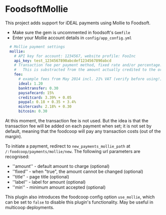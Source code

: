 FoodsoftMollie
==============

This project adds support for iDEAL payments using Mollie to Foodsoft.

* Make sure the gem is uncommented in foodsoft's `Gemfile`
* Enter your Mollie account details in `config/app_config.yml`

```yaml
  # Mollie payment settings
  mollie:
    # API key for account: 1234567, website profile: FooInc
    api_key: test_1234567890abcdef1234567890abcd
    # Transaction fee per payment method, fixed rate and/or percentage.
    #   This is substracted from the amount actually credited to the ordergroup's account balance.
    fee:
      # example fees from May 2014 incl. 21% VAT (verify before using!)
      ideal: 1.20
      banktransfer: 0.30
      paysafecard: 15%
      creditcard: 3.39% + 0.05
      paypal: 0.18 + 0.35 + 3.4%
      mistercash: 2.18% + 0.30
      bitcoin: 0.30
```

At this moment, the transaction fee is not used. But the idea is that
the transaction fee will be added on each payment when set; it is not set by default,
meaning that the foodcoop will pay any transaction costs (out of the margin).

To initiate a payment, redirect to `new_payments_mollie_path` at `/:foodcoop/payments/mollie/new`.
The following url parameters are recognised:
* ''amount'' - default amount to charge (optional)
* ''fixed'' - when "true", the amount cannot be changed (optional)
* ''title'' - page title (optional)
* ''label'' - label for amount (optional)
* ''min'' - minimum amount accepted (optional)

This plugin also introduces the foodcoop config option `use_mollie`, which can
be set to `false` to disable this plugin's functionality. May be useful in
multicoop deployments.
